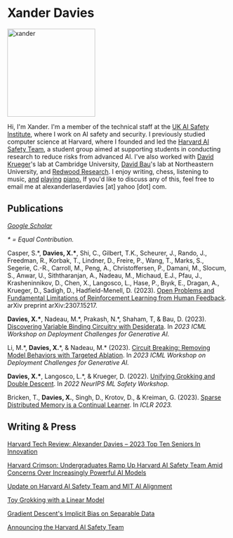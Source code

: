 # Xander Davies

<img src="https://github.com/xanderdavies/xanderdavies.github.io/assets/55059966/73af95b7-cd7b-40b7-96c7-1cb0124d7959" alt="xander" width="200"/>

Hi, I'm Xander. I'm a member of the technical staff at the [UK AI Safety Institute](https://x.com/alxndrdavies/status/1720435535855149513?s=20), where I work on AI safety and security. I previously studied computer science at Harvard, where I founded and led the [Harvard AI Safety Team](https://harvardaist.org), a student group aimed at supporting students in conducting research to reduce risks from advanced AI. I've also worked with [David Krueger](https://www.davidscottkrueger.com/)'s lab at Cambridge University, [David Bau](https://baulab.info/)'s lab at Northeastern University, and [Redwood Research](www.redwoodresearch.org). I enjoy writing, chess, listening to music, [and](https://drive.google.com/file/d/1a9ItWvJHRpqune1srF5lVXOg2osX_imA/view?usp=sharing) [playing](https://drive.google.com/file/d/1FPIZnW3uex4eCUomlKBqNMdyqf958JVi/view?usp=sharing) [piano](https://drive.google.com/file/d/1VRXvsDpkhYVeTdmUOT2_Lwfewkui3c_0/view?usp=sharing)[.](https://drive.google.com/file/d/1_RGtxt5Vn9Ob8-DvfG3AxNICyObTnwqf/view?usp=sharing) If you'd like to discuss any of this, feel free to email me at alexanderlaserdavies [at] yahoo [dot] com.

## Publications
_[Google Scholar](https://scholar.google.com/citations?user=aPFGk-AAAAAJ)_

_\* = Equal Contribution._
  
Casper, S.\*, **Davies, X.\***, Shi, C., Gilbert, T.K., Scheurer, J., Rando, J., Freedman, R., Korbak, T., Lindner, D., Freire, P., Wang, T., Marks, S., Segerie, C.-R., Carroll, M., Peng, A., Christoffersen, P., Damani, M., Slocum, S., Anwar, U., Siththaranjan, A., Nadeau, M., Michaud, E.J., Pfau, J., Krasheninnikov, D., Chen, X., Langosco, L., Hase, P., Bıyık, E., Dragan, A., Krueger, D., Sadigh, D., Hadfield-Menell, D. (2023). [Open Problems and Fundamental Limitations of Reinforcement Learning from Human Feedback](https://arxiv.org/abs/2307.15217). arXiv preprint arXiv:2307.15217.

**Davies, X.\***, Nadeau, M.\*, Prakash, N.\*, Shaham, T, & Bau, D. (2023). [Discovering Variable Binding Circuitry with Desiderata](https://arxiv.org/abs/2307.03637). In *2023 ICML Workshop on Deployment Challenges for Generative AI.*

Li, M.\*, **Davies, X.**\*, & Nadeau, M.\* (2023). [Circuit Breaking: Removing Model Behaviors with Targeted Ablation](https://openreview.net/forum?id=ytYaiSQNCB). In *2023 ICML Workshop on Deployment Challenges for Generative AI.*

**Davies, X.\***, Langosco, L.\*, & Krueger, D. (2022). [Unifying Grokking and Double Descent](https://arxiv.org/abs/2303.06173). In *2022 NeurIPS ML Safety Workshop.*

Bricken, T., **Davies, X.**, Singh, D., Krotov, D., & Kreiman, G. (2023). [Sparse Distributed Memory is a Continual Learner](https://arxiv.org/abs/2303.11934). In *ICLR 2023.*


## Writing & Press

[Harvard Tech Review: Alexander Davies – 2023 Top Ten Seniors In Innovation](https://harvardtechnologyreview.com/2023/10/08/alexander-davies-2023-top-ten-seniors-in-innovation/)

[Harvard Crimson: Undergraduates Ramp Up Harvard AI Safety Team Amid Concerns Over Increasingly Powerful AI Models](https://www.thecrimson.com/article/2023/3/22/haist-ai-safety/)

[Update on Harvard AI Safety Team and MIT AI Alignment](https://www.lesswrong.com/posts/LShJtvwDf4AMo992L#)

[Toy Grokking with a Linear Model](writing/toy_grok/toy_grok.html)

[Gradient Descent's Implicit Bias on Separable Data](writing/implicit_bias_sgd/gd_imp_sep.html)

[Announcing the Harvard AI Safety Team](https://forum.effectivealtruism.org/posts/NvzeAtoynxGjDnWkp/announcing-the-harvard-ai-safety-team)
